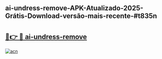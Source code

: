 ## ai-undress-remove-APK-Atualizado-2025-Grátis-Download-versão-mais-recente-#t835n

# <h2><a href="https://ainizakaria.my?title=ai-undress-remove&ref=20M">🔗👉 🔴 ai-undress-remove</a></h2>

[![acn](https://github.com/user-attachments/assets/0f9c940e-d8b0-45ae-aac7-cd30a18b3e1c)](https://ainizakaria.my?title=ai-undress-remove&ref=20M)

